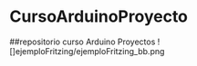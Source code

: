 # CursoArduinoProyecto
##repositorio curso Arduino Proyectos
![]ejemploFritzing/ejemploFritzing_bb.png
